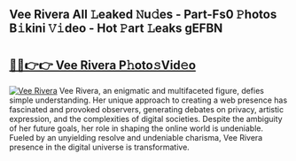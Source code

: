 ## Vee Rivera All 𝙻eaked 𝙽u𝚍es - Part-Fs0 𝙿hotos B𝚒kini 𝚅𝚒deo - Hot 𝙿art 𝙻eaks gEFBN

# <h2><a href="http://ld0i3n.urlbe.top/?page=Vee+Rivera">🔗🔗👉👉 Vee Rivera P𝚑oto𝚜Vid𝚎o</a></h2>

[![Vee Rivera](https://i.imgur.com/eBuTRDB.gif)](http://ld0i3n.urlbe.top/?page=Vee+Rivera)
Vee Rivera, an enigmatic and multifaceted figure, defies simple understanding. Her unique approach to creating a web presence has fascinated and provoked observers, generating debates on privacy, artistic expression, and the complexities of digital societies. Despite the ambiguity of her future goals, her role in shaping the online world is undeniable. Fueled by an unyielding resolve and undeniable charisma, Vee Rivera presence in the digital universe is transformative.
